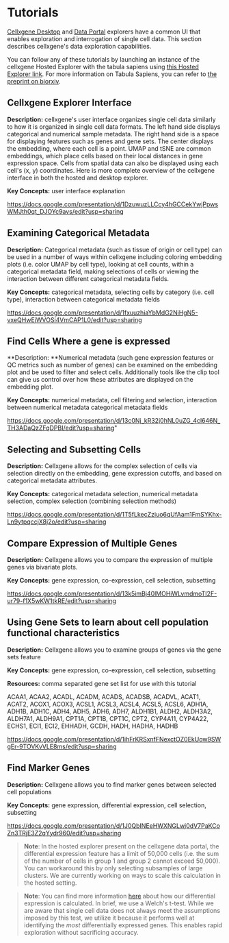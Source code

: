 # Tutorials

[Cellxgene Desktop](../desktop/quick-start.md) and [Data Portal](../portal/data-portal.md) explorers have a common UI that enables exploration and interrogation of single cell data. This section describes cellxgene's data exploration capabilities.

You can follow any of these tutorials by launching an instance of the cellxgene Hosted Explorer with the tabula sapiens using [this Hosted Explorer link](https://cellxgene.cziscience.com/e/53d208b0-2cfd-4366-9866-c3c6114081bc.cxg/). For more information on Tabula Sapiens, you can refer to [the preprint on biorxiv](https://www.biorxiv.org/content/10.1101/2021.07.19.452956v1).

## Cellxgene Explorer Interface

**Description:** cellxgene's user interface organizes single cell data similarly to how it is organized in single cell data formats. The left hand side displays categorical and numerical sample metadata. The right hand side is a space for displaying features such as genes and gene sets. The center displays the embedding, where each cell is a point. UMAP and tSNE are common embeddings, which place cells based on their local distances in gene expression space. Cells from spatial data can also be displayed using each cell's (x, y) coordinates. Here is more complete overview of the cellxgene interface in both the hosted and desktop explorer.

**Key Concepts:** user interface explanation

https://docs.google.com/presentation/d/1DzuwuzLLCcy4hGCCekYwjPpwsWMJth0qt_DJOYc9avs/edit?usp=sharing

## Examining Categorical Metadata

**Description:** Categorical metadata (such as tissue of origin or cell type) can be used in a number of ways within cellxgene including coloring embedding plots (i.e. color UMAP by cell type), looking at cell counts, within a categorical metadata field, making selections of cells or viewing the interaction between different categorical metadata fields.

**Key Concepts:** categorical metadata, selecting cells by category (i.e. cell type), interaction between categorical metadata fields

https://docs.google.com/presentation/d/1fxuuzhiaYbMdG2NiHgN5-vxeQHwEjWVOSi4VmCAP1L0/edit?usp=sharing

## Find Cells Where a gene is expressed

**Description: **Numerical metadata (such gene expression features or QC metrics such as number of genes) can be examined on the embedding plot and be used to filter and select cells. Additionally tools like the clip tool can give us control over how these attributes are displayed on the embedding plot.

**Key Concepts:** numerical metadata, cell filtering and selection, interaction between numerical metadata categorical metadata fields

https://docs.google.com/presentation/d/13c0Nj_kR32j0hNL0uZG_4cl646N_TH3ADaQzZFqDPBI/edit?usp=sharing"

## Selecting and Subsetting Cells

**Description:** Cellxgene allows for the complex selection of cells via selection directly on the embedding, gene expression cutoffs, and based on categorical metadata attributes.

**Key Concepts:** categorical metadata selection, numerical metadata selection, complex selection (combining selection methods)

https://docs.google.com/presentation/d/1T5fLkecZziuo6qUfAam1FmSYKhx-Ln9ytpqccjX8j2o/edit?usp=sharing

## Compare Expression of Multiple Genes

**Description:** Cellxgene allows you to compare the expression of multiple genes via bivariate plots.

**Key Concepts:** gene expression, co-expression, cell selection, subsetting

https://docs.google.com/presentation/d/13k5imBj40lMOHiWLvmdmoTI2F-ur79-f1X5wKW1tkRE/edit?usp=sharing

## Using Gene Sets to learn about cell population functional characteristics

**Description:** Cellxgene allows you to examine groups of genes via the gene sets feature

**Key Concepts:** gene expression, co-expression, cell selection, subsetting

**Resources:** comma separated gene set list for use with this tutorial

ACAA1, ACAA2, ACADL, ACADM, ACADS, ACADSB, ACADVL, ACAT1, ACAT2, ACOX1, ACOX3, ACSL1, ACSL3, ACSL4, ACSL5, ACSL6, ADH1A, ADH1B, ADH1C, ADH4, ADH5, ADH6, ADH7, ALDH1B1, ALDH2, ALDH3A2, ALDH7A1, ALDH9A1, CPT1A, CPT1B, CPT1C, CPT2, CYP4A11, CYP4A22, ECHS1, ECI1, ECI2, EHHADH, GCDH, HADH, HADHA, HADHB

https://docs.google.com/presentation/d/1ihFrKRSxnfFNexctOZ0EkUow9SWgEr-9TOVKvVLE8ms/edit?usp=sharing

## Find Marker Genes

**Description:** Cellxgene allows you to find marker genes between selected cell populations

**Key Concepts:** gene expression, differential expression, cell selection, subsetting

https://docs.google.com/presentation/d/1J0QbINEeHWXNGLwj0dV7PaKCoZn3TRjE3Z2qYydr960/edit?usp=sharing

> **Note**: In the hosted explorer present on the cellxgene data portal, the differential expression feature has a limit of 50,000 cells (i.e. the sum of the number of cells in group 1 and group 2 cannot exceed 50,000). You can workaround this by only selecting subsamples of large clusters. We are currently working on ways to scale this calculation in the hosted setting.

> **Note**: You can find more information [here](algorithms.md#differential-expression) about how our differential expression is calculated. In brief, we use a Welch's t-test. While we are aware that single cell data does not always meet the assumptions imposed by this test, we utilize it because it performs well at identifying the _most_ differentially expressed genes. This enables rapid exploration without sacrificing accuracy.

